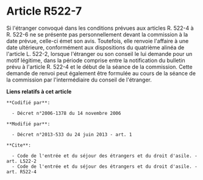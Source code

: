 # Article R522-7

Si l'étranger convoqué dans les conditions prévues aux articles R. 522-4 à R. 522-6 ne se présente pas personnellement devant
la commission à la date prévue, celle-ci émet son avis. Toutefois, elle renvoie l'affaire à une date ultérieure, conformément
aux dispositions du quatrième alinéa de l'article L. 522-2, lorsque l'étranger ou son conseil le lui demande pour un motif
légitime, dans la période comprise entre la notification du bulletin prévu à l'article R. 522-4 et le début de la séance de
la commission. Cette demande de renvoi peut également être formulée au cours de la séance de la commission par
l'intermédiaire du conseil de l'étranger.

**Liens relatifs à cet article**

	**Codifié par**:

	  - Décret n°2006-1378 du 14 novembre 2006

	**Modifié par**:

	  - Décret n°2013-533 du 24 juin 2013 - art. 1

	**Cite**:

	  - Code de l'entrée et du séjour des étrangers et du droit d'asile. - art. L522-2
	  - Code de l'entrée et du séjour des étrangers et du droit d'asile. - art. R522-4
